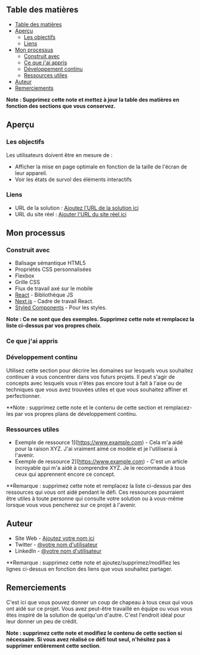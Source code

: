 ## Table des matières

- [Table des matières](#table-des-matières)
- [Aperçu](#aperçu)
  - [Les objectifs](#les-objectifs)
  - [Liens](#liens)
- [Mon processus](#mon-processus)
  - [Construit avec](#construit-avec)
  - [Ce que j'ai appris](#ce-que-jai-appris)
  - [Développement continu](#développement-continu)
  - [Ressources utiles](#ressources-utiles)
- [Auteur](#auteur)
- [Remerciements](#remerciements)

**Note : Supprimez cette note et mettez à jour la table des matières en fonction des sections que vous conservez.**

## Aperçu

### Les objectifs

Les utilisateurs doivent être en mesure de :

- Afficher la mise en page optimale en fonction de la taille de l'écran de leur appareil.
- Voir les états de survol des éléments interactifs


### Liens

- URL de la solution : [Ajoutez l'URL de la solution ici](https://your-solution-url.com)
- URL du site réel : [Ajouter l'URL du site réel ici](https://your-live-site-url.com)

## Mon processus

### Construit avec

- Balisage sémantique HTML5
- Propriétés CSS personnalisées
- Flexbox
- Grille CSS
- Flux de travail axé sur le mobile
- [React](https://reactjs.org/) - Bibliothèque JS
- [Next.js](https://nextjs.org/) - Cadre de travail React.
- [Styled Components](https://styled-components.com/) - Pour les styles.

**Note : Ce ne sont que des exemples. Supprimez cette note et remplacez la liste ci-dessus par vos propres choix**.

### Ce que j'ai appris



### Développement continu

Utilisez cette section pour décrire les domaines sur lesquels vous souhaitez continuer à vous concentrer dans vos futurs projets. Il peut s'agir de concepts avec lesquels vous n'êtes pas encore tout à fait à l'aise ou de techniques que vous avez trouvées utiles et que vous souhaitez affiner et perfectionner.

**Note : supprimez cette note et le contenu de cette section et remplacez-les par vos propres plans de développement continu.

### Ressources utiles

- Exemple de ressource 1](https://www.example.com) - Cela m'a aidé pour la raison XYZ. J'ai vraiment aimé ce modèle et je l'utiliserai à l'avenir.
- Exemple de ressource 2](https://www.example.com) - C'est un article incroyable qui m'a aidé à comprendre XYZ. Je le recommande à tous ceux qui apprennent encore ce concept.

**Remarque : supprimez cette note et remplacez la liste ci-dessus par des ressources qui vous ont aidé pendant le défi. Ces ressources pourraient être utiles à toute personne qui consulte votre solution ou à vous-même lorsque vous vous pencherez sur ce projet à l'avenir.

## Auteur

- Site Web - [Ajoutez votre nom ici](https://www.your-site.com)
- Twitter - [@votre nom d'utilisateur](https://www.twitter.com/yourusername)
- LinkedIn - [@votre nom d'utilisateur](https://www.linkedin.com/yourusername)


**Remarque : supprimez cette note et ajoutez/supprimez/modifiez les lignes ci-dessus en fonction des liens que vous souhaitez partager.

## Remerciements

C'est ici que vous pouvez donner un coup de chapeau à tous ceux qui vous ont aidé sur ce projet. Vous avez peut-être travaillé en équipe ou vous vous êtes inspiré de la solution de quelqu'un d'autre. C'est l'endroit idéal pour leur donner un peu de crédit.

**Note : supprimez cette note et modifiez le contenu de cette section si nécessaire. Si vous avez réalisé ce défi tout seul, n'hésitez pas à supprimer entièrement cette section**.